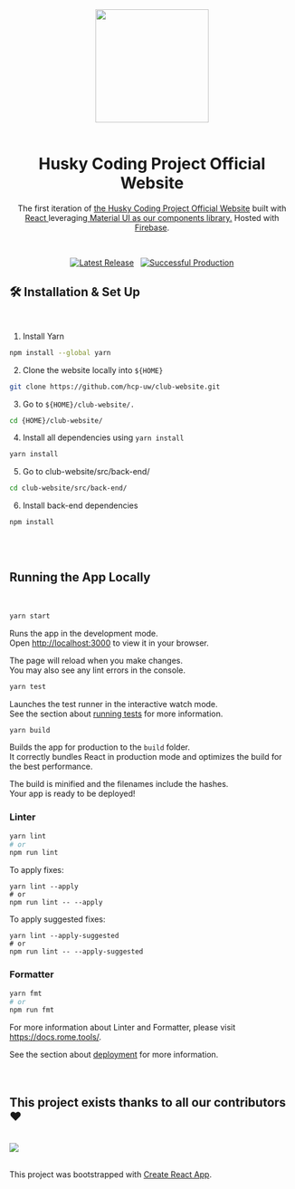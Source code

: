 <div align="center">
  <img src="https://firebasestorage.googleapis.com/v0/b/husky-coding-project.appspot.com/o/Logos%2Fclubwebsite.jpg?alt=media&token=0ce34ec7-03da-49d2-827c-0b1a112ad21a" width="200">
  <br/>
  <br/>
</div>
<h1 align="center">
  Husky Coding Project Official Website
</h1>
<p align="center">
  The first iteration of <a href="https://husky-coding-project.web.app/home" target="_blank">the Husky Coding Project Official Website</a> built with <a href="https://reactjs.org/" target="_blank">React </a>leveraging<a href="https://mui.com/" target="_blank"> Material UI as our components library.</a> Hosted with <a href="https://firebase.google.com/" target="_blank">Firebase</a>.
</p>
<p align="center">
</br>
<p align="center">
  <a href="https://github.com/hcp-uw/club-website"><img alt="Latest Release" src="https://img.shields.io/badge/latest-v1.0.0-brightgreen"></a>&nbsp
  &nbsp<a href="https://husky-coding-project.web.app/home"><img alt="Successful Production" src="https://img.shields.io/badge/production-success-brightgreen"></a>  
</p>
<p align="center">
</p>

## 🛠 Installation & Set Up 
<br/>

1) Install Yarn
```sh
npm install --global yarn
```
2) Clone the website locally into `${HOME}`
```sh
git clone https://github.com/hcp-uw/club-website.git
```
3) Go to `${HOME}/club-website/.`
```sh
cd {HOME}/club-website/
```
4) Install all dependencies using `yarn install`
```sh
yarn install
```
<!-- 5) Run the application using `yarn start`
```sh
yarn start
``` -->
5) Go to club-website/src/back-end/
```sh
cd club-website/src/back-end/
```
6) Install back-end dependencies
```sh
npm install
```
<br/>
<br/>

## Running the App Locally 

<br/>

```sh
yarn start
```

Runs the app in the development mode.\
Open [http://localhost:3000](http://localhost:3000) to view it in your browser.

The page will reload when you make changes.\
You may also see any lint errors in the console.

```sh
yarn test
```

Launches the test runner in the interactive watch mode.\
See the section about [running tests](https://facebook.github.io/create-react-app/docs/running-tests) for more information.

```sh
yarn build
```

Builds the app for production to the `build` folder.\
It correctly bundles React in production mode and optimizes the build for the best performance.

The build is minified and the filenames include the hashes.\
Your app is ready to be deployed!

### Linter

```sh
yarn lint
# or
npm run lint
```

To apply fixes:

```shell
yarn lint --apply
# or
npm run lint -- --apply
```

To apply suggested fixes:

```shell
yarn lint --apply-suggested
# or
npm run lint -- --apply-suggested
```

### Formatter

```sh
yarn fmt
# or
npm run fmt
```

For more information about Linter and Formatter, please visit https://docs.rome.tools/.

See the section about [deployment](https://facebook.github.io/create-react-app/docs/deployment) for more information.
<br/>
<br/>
<br/>

## This project exists thanks to all our contributors ❤️
<br/>

<a href="https://github.com/hcp-uw/club-website/graphs/contributors">
  <img src="https://contrib.rocks/image?repo=hcp-uw/club-website" />
</a>
<br/>
<br/>

This project was bootstrapped with [Create React App](https://github.com/facebook/create-react-app).

